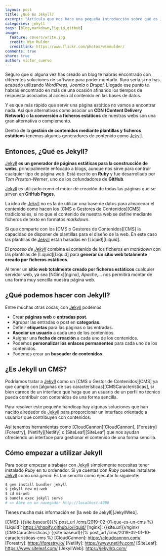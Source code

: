 ```yaml
---
layout: post
title: ¿Qué es Jekyll?
excerpt: "Artículo que nos hace una pequeña introducción sobre qué es Jekyll y qué beneficios tenemos de utilizarlo."
categories: jekyll
tags: [blog,markdown,liquid,github]
image:
  feature: covers/write.jpg
  credit: Wim Mulder
  creditlink: https://www.flickr.com/photos/wimmulder/
comments: true
share: true
author: victor_cuervo
---
```


Seguro que si alguna vez has creado un blog te habrás encontrado con diferentes soluciones de software para poder montarlo. Raro sería si no has acabado utilizando *WordPress*, *Joomla* o *Drupal*. Llegado ese punto te habrás encontrado en más de una ocasión afinando los tiempos de respuesta asociados al acceso al contenido en las bases de datos.

Y es que más rápido que servir una página estática no vamos a encontrar nada. Así que alternativas como asociar un **CDN (Content Delivery Network)** o **la conversión a ficheros estáticos** de nuestras webs son una gran alternativa o complemento.

Dentro de la **gestión de contenidos mediante plantillas y ficheros estáticos** tenemos algunos generadores de contenido como [Jekyll][Jekyll].

## Entonces, ¿Qué es Jekyll?
[Jekyll][Jekyll] **es un generador de páginas estáticas para la construcción de webs**, principalmente enfocado a blogs, aunque nos sirve para contruir cualquier tipo de página web. Está escrito en **Ruby** y fue desarrollado por *Tom Preston-Werner*, uno de los cofundadores de **GitHub**.

[Jekyll][Jekyll] es utilizado como el motor de creación de todas las páginas que se sirven en **GitHub Pages**.

La idea de [Jekyll][Jekyll] no es la de utilizar una base de datos para almacenar el contenido como hacen los [CMS o Gestores de Contenidos][CMS] tradicionales, si no que el contenido de nuestra web se define mediante ficheros de texto en formatos *markdown*.

Si que comparte con los [CMS o Gestores de Contenidos][CMS] la capacidad de disponer de plantillas para el diseño de la web. En este caso las plantillas de [Jekyll][Jekyll] están basadas en [Liquid][Liquid].

El *proceso de [Jekyll][Jekyll]* combina el contenido de los ficheros en *markdown* con las plantillas de [Liquid][Liquid] para **generar un sitio web totalmente creado por ficheros estáticos**.

Al tener un **sitio web totalmente creado por ficheros estáticos** cualquier servidor web, ya sea [NGinx][nginx], *Apache*,... nos permitirá montar de una forma muy sencilla nuestra página web.

## ¿Qué podemos hacer con Jekyll?

Entre muchas otras cosas, con [Jekyll][Jekyll] podemos:

* Crear **páginas web** o **entradas post**.
* Agrupar las entradas o post en **categorias**.
* Definir **etiquetas** para las páginas o las entradas.
* **Asociar un usuario** a cada uno de los contenidos.
* Asignar una **fecha de creación** a cada uno de los contenidos.
* Podemos **personalizar los enlaces permanentes** para cada uno de los contenidos.
* Podemos crear un **buscador de contenidos**.

## ¿Es Jekyll un CMS?

Podríamos tratar a [Jekyll][Jekyll] como un [CMS o Gestor de Contenidos][CMS] ya que cumple con [algunas de sus características][CMSCaracteristicas], si bien carece de un interface que haga que un usuario de un perfil no técnico pueda contribuir con contenidos de una forma sencilla.

Para resolver este pequeño handicap hay algunas soluciones que han nacido alrededor de [Jekyll][Jekyll] para proporcionar un interface orientado a usuarios que contribuyen con contenidos.

Así tenemos herramientas como [CloudCannon][CloudCannon], [Forestry][Forestry], [Netlify][Netlify] o [SiteLeaf][SiteLeaf] que nos ayudan ofreciendo un interface para gestionar el contenido de una forma sencilla.

## Cómo empezar a utilizar Jekyll
Para poder empezar a trabajar con [Jekyll][Jekyll] simplemente necesitas tener instalado *Ruby* en tu ordenador. Si ya cuentas con *Ruby* puedes instalarte [Jekyll][Jekyll] como una *gema*. Es tan sencillo como ejecutar lo siguiente:

~~~sh
$ gem install bundler jekyll
$ jekyll new mi-web
$ cd mi-web
$ bundle exec jekyll serve
# => Abre en un navegador http://localhost:4000
~~~

Tienes mucha más información en [la web de Jekyll][JekyllWeb].

[Jekyll]: {{site.url}}/jekyll/
[CMS]: {{site.baseurl}}{% post_url /cms/2019-02-01-que-es-un-cms %}
[Liquid]: https://shopify.github.io/liquid/
[nginx]: {{site.url}}/nginx/
[CMSCaracteristicas]: {{site.baseurl}}{% post_url /cms/2019-02-01-10-caracteristicas-cms %}
[CloudCannon]: https://cloudcannon.com/
[Forestry]: https://forestry.io/
[Netlify]: https://www.netlify.com/
[SiteLeaf]: https://www.siteleaf.com/
[JekyllWeb]: https://jekyllrb.com/
